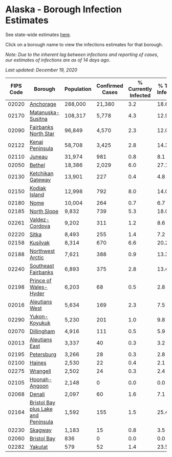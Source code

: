 # Alaska - Borough Infection Estimates

See state-wide estimates [here](/infections/us-ak).

Click on a borough name to view the infections estimates for that borough.

*Note: Due to the inherent lag between infections and reporting of cases, our estimates of infections are as of 14 days ago.*

*Last updated: December 19, 2020*

|   FIPS Code |                                                                    Borough |   Population |   Confirmed Cases |   % Currently Infected |   % Total Infected |
|-------------|----------------------------------------------------------------------------|--------------|-------------------|------------------------|--------------------|
|       02020 |                                                     [Anchorage](anchorage) |      288,000 |            21,380 |                    3.2 |               18.6 |
|       02170 |                                     [Matanuska-Susitna](matanuska-susitna) |      108,317 |             5,778 |                    4.3 |               12.9 |
|       02090 |                               [Fairbanks North Star](fairbanks-north-star) |       96,849 |             4,570 |                    2.3 |               12.0 |
|       02122 |                                         [Kenai Peninsula](kenai-peninsula) |       58,708 |             3,425 |                    2.8 |               14.3 |
|       02110 |                                                           [Juneau](juneau) |       31,974 |               981 |                    0.8 |                8.1 |
|       02050 |                                                           [Bethel](bethel) |       18,386 |             2,029 |                    6.0 |               27.1 |
|       02130 |                                     [Ketchikan Gateway](ketchikan-gateway) |       13,901 |               227 |                    0.4 |                4.8 |
|       02150 |                                             [Kodiak Island](kodiak-island) |       12,998 |               792 |                    8.0 |               14.0 |
|       02180 |                                                               [Nome](nome) |       10,004 |               264 |                    0.7 |                6.7 |
|       02185 |                                                 [North Slope](north-slope) |        9,832 |               739 |                    5.3 |               18.0 |
|       02261 |                                           [Valdez-Cordova](valdez-cordova) |        9,202 |               311 |                    1.2 |                8.6 |
|       02220 |                                                             [Sitka](sitka) |        8,493 |               255 |                    1.4 |                7.2 |
|       02158 |                                                       [Kusilvak](kusilvak) |        8,314 |               670 |                    6.6 |               20.2 |
|       02188 |                                       [Northwest Arctic](northwest-arctic) |        7,621 |               388 |                    0.9 |               13.3 |
|       02240 |                                 [Southeast Fairbanks](southeast-fairbanks) |        6,893 |               375 |                    2.8 |               13.4 |
|       02198 |                             [Prince of Wales-Hyder](prince-of-wales-hyder) |        6,203 |                68 |                    0.5 |                2.8 |
|       02016 |                                           [Aleutians West](aleutians-west) |        5,634 |               169 |                    2.3 |                7.5 |
|       02290 |                                             [Yukon-Koyukuk](yukon-koyukuk) |        5,230 |               201 |                    1.0 |                9.8 |
|       02070 |                                                   [Dillingham](dillingham) |        4,916 |               111 |                    0.5 |                5.9 |
|       02013 |                                           [Aleutians East](aleutians-east) |        3,337 |                40 |                    0.3 |                3.2 |
|       02195 |                                                   [Petersburg](petersburg) |        3,266 |                28 |                    0.3 |                2.8 |
|       02100 |                                                           [Haines](haines) |        2,530 |                22 |                    0.4 |                2.1 |
|       02275 |                                                       [Wrangell](wrangell) |        2,502 |                24 |                    0.3 |                2.4 |
|       02105 |                                             [Hoonah-Angoon](hoonah-angoon) |        2,148 |                 0 |                    0.0 |                0.0 |
|       02068 |                                                           [Denali](denali) |        2,097 |                60 |                    1.6 |                7.1 |
|       02164 | [Bristol Bay plus Lake and Peninsula](bristol-bay-plus-lake-and-peninsula) |        1,592 |               155 |                    1.5 |               25.4 |
|       02230 |                                                         [Skagway](skagway) |        1,183 |                15 |                    0.8 |                3.5 |
|       02060 |                                                 [Bristol Bay](bristol-bay) |          836 |                 0 |                    0.0 |                0.0 |
|       02282 |                                                         [Yakutat](yakutat) |          579 |                52 |                    1.4 |               23.5 |